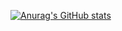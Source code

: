 [![Anurag's GitHub stats](https://github-readme-stats.vercel.app/api?username=naxph)](https://github.com/anuraghazra/github-readme-stats)

